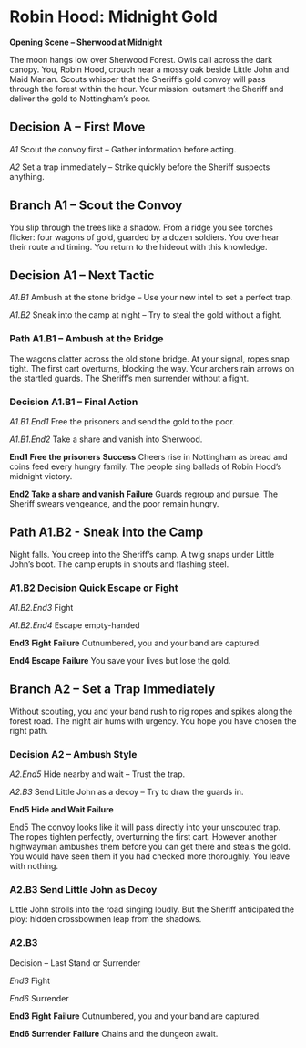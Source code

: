 # Robin Hood: Midnight Gold

**Opening Scene – Sherwood at Midnight**

The moon hangs low over Sherwood Forest. Owls call across the dark canopy.
You, Robin Hood, crouch near a mossy oak beside Little John and Maid Marian.
Scouts whisper that the Sheriff’s gold convoy will pass through the forest within the hour.
Your mission: outsmart the Sheriff and deliver the gold to Nottingham’s poor.

## Decision A – First Move
*A1* 
Scout the convoy first – Gather information before acting.

*A2* 
Set a trap immediately – Strike quickly before the Sheriff suspects anything.

## Branch A1 – Scout the Convoy

You slip through the trees like a shadow. From a ridge you see torches flicker:
four wagons of gold, guarded by a dozen soldiers. You overhear their route and timing.
You return to the hideout with this knowledge.

## Decision A1 – Next Tactic

*A1.B1* 
Ambush at the stone bridge – Use your new intel to set a perfect trap.

*A1.B2* 
Sneak into the camp at night – Try to steal the gold without a fight.

### Path A1.B1 – Ambush at the Bridge

The wagons clatter across the old stone bridge. At your signal, ropes snap tight.
The first cart overturns, blocking the way. Your archers rain arrows on the startled guards.
The Sheriff’s men surrender without a fight.

### Decision A1.B1 – Final Action

*A1.B1.End1*
Free the prisoners and send the gold to the poor.

*A1.B1.End2* 
Take a share and vanish into Sherwood.

**End1 Free the prisoners**
**Success**
Cheers rise in Nottingham as bread and coins feed every hungry family.
The people sing ballads of Robin Hood’s midnight victory.

**End2 Take a share and vanish**
**Failure**
Guards regroup and pursue.
The Sheriff swears vengeance, and the poor remain hungry.

## Path A1.B2 - Sneak into the Camp

Night falls. You creep into the Sheriff’s camp. A twig snaps under Little John’s boot.
The camp erupts in shouts and flashing steel.

### A1.B2 Decision Quick Escape or Fight

*A1.B2.End3* 
Fight

*A1.B2.End4* 
Escape empty-handed

**End3 Fight**
**Failure**
Outnumbered, you and your band are captured.

**End4 Escape** 
**Failure** 
You save your lives but lose the gold.

## Branch A2 – Set a Trap Immediately

Without scouting, you and your band rush to rig ropes and spikes along the forest road.
The night air hums with urgency. You hope you have chosen the right path.

### Decision A2 – Ambush Style

*A2.End5* 
Hide nearby and wait – Trust the trap.

*A2.B3*
Send Little John as a decoy – Try to draw the guards in.

**End5 Hide and Wait**
**Failure** 

End5 The convoy looks like it will pass directly into your unscouted trap. The ropes tighten perfectly, overturning the first cart. However another highwayman ambushes them before you can get there and steals the gold. You would have seen them if you had checked more thoroughly. You leave with nothing.

### A2.B3 Send Little John as Decoy

Little John strolls into the road singing loudly. But the Sheriff anticipated the ploy: hidden crossbowmen leap from the shadows.

### A2.B3 
Decision – Last Stand or Surrender

*End3* 
Fight 

*End6*
Surrender 

**End3 Fight** 
**Failure** 
Outnumbered, you and your band are captured.

**End6 Surrender**
**Failure** 
Chains and the dungeon await.
